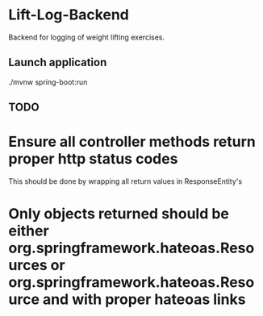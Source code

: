 # Lift-Log-Backend
Backend for logging of weight lifting exercises.

## Launch application
./mvnw spring-boot:run

## TODO
# Ensure all controller methods return proper http status codes
This should be done by wrapping all return values in ResponseEntity's

# Only objects returned should be either org.springframework.hateoas.Resources or org.springframework.hateoas.Resource and with proper hateoas links
